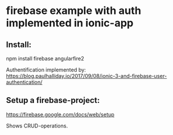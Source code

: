 
# firebase example with auth implemented in ionic-app

## Install:

npm install firebase angularfire2

Authentification implemented by: https://blog.paulhalliday.io/2017/09/08/ionic-3-and-firebase-user-authentication/

## Setup a firebase-project:

https://firebase.google.com/docs/web/setup

Shows CRUD-operations.